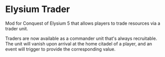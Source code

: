 # Elysium Trader
Mod for Conquest of Elysium 5 that allows players to trade resources via a trader unit.

Traders are now available as a commander unit that's always recruitable. The unit will vanish upon arrival at the home citadel of a player, and an event will trigger to provide the corresponding value.
